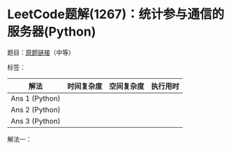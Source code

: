# LeetCode题解(1267)：统计参与通信的服务器(Python)

题目：[原题链接](https://leetcode-cn.com/problems/count-servers-that-communicate/)（中等）

标签：

| 解法           | 时间复杂度 | 空间复杂度 | 执行用时 |
| -------------- | ---------- | ---------- | -------- |
| Ans 1 (Python) |            |            |          |
| Ans 2 (Python) |            |            |          |
| Ans 3 (Python) |            |            |          |

解法一：

